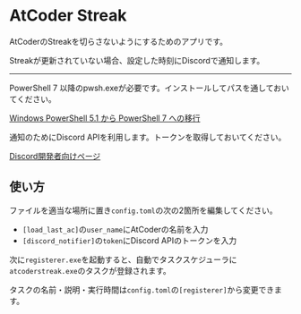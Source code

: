 # AtCoder Streak

AtCoderのStreakを切らさないようにするためのアプリです。

Streakが更新されていない場合、設定した時刻にDiscordで通知します。

---

PowerShell 7 以降のpwsh.exeが必要です。インストールしてパスを通しておいてください。

[Windows PowerShell 5.1 から PowerShell 7 への移行](https://learn.microsoft.com/ja-jp/powershell/scripting/whats-new/migrating-from-windows-powershell-51-to-powershell-7)

通知のためにDiscord APIを利用します。トークンを取得しておいてください。

[Discord開発者向けページ](https://discord.com/developers/applications)

## 使い方

ファイルを適当な場所に置き`config.toml`の次の2箇所を編集してください。

+ `[load_last_ac]`の`user_name`にAtCoderの名前を入力
+ `[discord_notifier]`の`token`にDiscord APIのトークンを入力

次に`registerer.exe`を起動すると、自動でタスクスケジューラに`atcoderstreak.exe`のタスクが登録されます。

タスクの名前・説明・実行時間は`config.toml`の`[registerer]`から変更できます。
